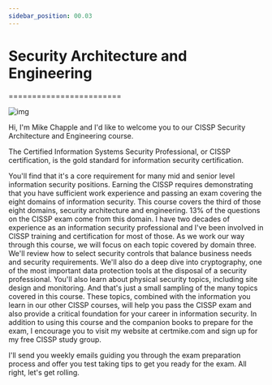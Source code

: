 ```yaml
---
sidebar_position: 00.03
---
```


# Security Architecture and Engineering
========================

![img](/img/02-00-01-01.png)



Hi, I'm Mike Chapple and I'd like to welcome you to our CISSP Security Architecture and Engineering course. 

The Certified Information Systems Security Professional, or CISSP certification, is the gold standard for information security certification. 

You'll find that it's a core requirement for many mid and senior level information security positions. Earning the CISSP requires demonstrating that you have sufficient work experience and passing an exam covering the eight domains of information security. This course covers the third of those eight domains, security architecture and engineering. 13% of the questions on the CISSP exam come from this domain. I have two decades of experience as an information security professional and I've been involved in CISSP training and certification for most of those. As we work our way through this course, we will focus on each topic covered by domain three. We'll review how to select security controls that balance business needs and security requirements. We'll also do a deep dive into cryptography, one of the most important data protection tools at the disposal of a security professional. You'll also learn about physical security topics, including site design and monitoring. And that's just a small sampling of the many topics covered in this course. These topics, combined with the information you learn in our other CISSP courses, will help you pass the CISSP exam and also provide a critical foundation for your career in information security. In addition to using this course and the companion books to prepare for the exam, I encourage you to visit my website at certmike.com and sign up for my free CISSP study group. 

I'll send you weekly emails guiding you through the exam preparation process and offer you test taking tips to get you ready for the exam. All right, let's get rolling.